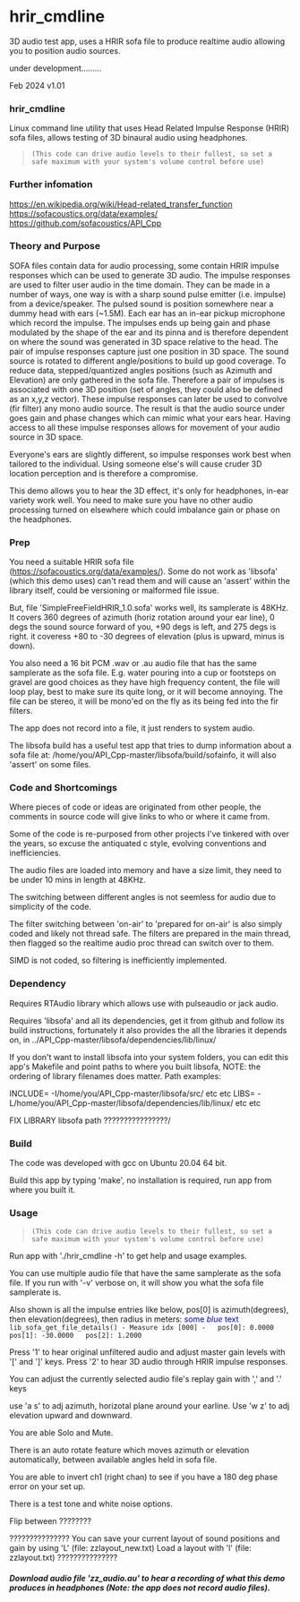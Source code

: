 # hrir_cmdline
3D audio test app, uses a HRIR sofa file to produce realtime audio allowing you to position audio sources.



under development.........


Feb 2024 v1.01



### hrir_cmdline
Linux command line utility that uses Head Related Impulse Response (HRIR) sofa files, allows testing of 3D binaural audio using headphones.

>`(This code can drive audio levels to their fullest, so set a safe maximum with your system's volume control before use)`

### Further infomation
https://en.wikipedia.org/wiki/Head-related_transfer_function
https://sofacoustics.org/data/examples/
https://github.com/sofacoustics/API_Cpp



### Theory and Purpose
SOFA files contain data for audio processing, some contain HRIR impulse responses which can be used to generate 3D audio. The impulse responses are used to filter user audio in the time domain. They  can be made in a number of ways, one way is with a sharp sound pulse emitter (i.e. impulse) from a device/speaker. The pulsed sound is position somewhere near a dummy head with ears (~1.5M). Each ear has an in-ear pickup microphone which record the impulse. The impulses ends up being gain and phase modulated by the shape of the ear and its pinna and is therefore dependent on where the sound was generated in 3D space relative to the head. The pair of impulse responses capture just one position in 3D space. The sound source is rotated to different angle/positions to build up good coverage. To reduce data, stepped/quantized angles positions (such as Azimuth and Elevation) are only gathered in the sofa file. Therefore a pair of impulses is associated with one 3D position (set of angles, they could also be defined as an x,y,z vector). These impulse responses can later be used to convolve (fir filter) any mono audio source. The result is that the audio source under goes gain and phase changes which can mimic what your ears hear. Having access to all these impulse responses allows for movement of your audio source in 3D space. 

Everyone's ears are slightly different, so impulse responses work best when tailored to the individual. Using someone else's will cause cruder 3D location perception and is therefore a compromise.

This demo allows you to hear the 3D effect, it's only for headphones, in-ear variety work well. You need to make sure you have no other audio processing turned on elsewhere which could 
imbalance gain or phase on the headphones.



### Prep
You need a suitable HRIR sofa file (https://sofacoustics.org/data/examples/).
Some do not work as 'libsofa' (which this demo uses) can't read them and will cause an 'assert' within the library itself, could be versioning or malformed file issue. 

But, file 'SimpleFreeFieldHRIR_1.0.sofa' works well, its samplerate is 48KHz.
It covers 360 degrees of azimuth (horiz rotation around your ear line), 0 degs the sound source forward of you, +90 degs is left, and 275 degs is right.
it coveress +80 to -30 degrees of elevation (plus is upward, minus is down).

You also need a 16 bit PCM .wav or .au audio file that has the same samplerate as the sofa file. E.g. water pouring into a cup or footsteps on gravel are good choices as they have high frequency content, the file will loop play, best to make sure its quite long, or it will become annoying. The file can be stereo, it will be mono'ed on the fly as its being fed into the fir filters.


The app does not record into a file, it just renders to system audio.

The libsofa build has a useful test app that tries to dump information about a sofa file at: /home/you/API_Cpp-master/libsofa/build/sofainfo, it will also 'assert' on some files.



### Code and Shortcomings
Where pieces of code or ideas are originated from other people, the comments in source code will give links to who or where it came from.

Some of the code is re-purposed from other projects I've tinkered with over the years, so excuse the antiquated c style, evolving conventions and inefficiencies.

The audio files are loaded into memory and have a size limit, they need to be under 10 mins in length at 48KHz.

The switching between different angles is not seemless for audio due to simplicity of the code.

The filter switching between 'on-air' to 'prepared for on-air' is also simply coded and likely not thread safe. The filters are prepared in the main thread, 
then flagged so the realtime audio proc thread can switch over to them.

SIMD is not coded, so filtering is inefficiently implemented.




### Dependency

Requires RTAudio library which allows use with pulseaudio or jack audio.

Requires 'libsofa' and all its dependencies, get it from github and follow its build instructions, fortunately it also provides the all the libraries it depends on, in ../API_Cpp-master/libsofa/dependencies/lib/linux/

If you don't want to install libsofa into your system folders, you can edit this app's Makefile and point paths to where you built libsofa, NOTE: the ordering of library filenames does matter. Path examples:

INCLUDE= -I/home/you/API_Cpp-master/libsofa/src/     etc etc
LIBS= -L/home/you/API_Cpp-master/libsofa/dependencies/lib/linux/   etc etc

FIX LIBRARY libsofa path ????????????????/


### Build
The code was developed with gcc on Ubuntu 20.04 64 bit.

Build this app by typing 'make', no installation is required, run app from where you built it.


### Usage
>`(This code can drive audio levels to their fullest, so set a safe maximum with your system's volume control before use)`

Run app with './hrir_cmdline -h' to get help and usage examples.

You can use multiple audio file that have the same samplerate as the sofa file. If you run with '-v' verbose on, it will show you what the sofa file samplerate is.

Also shown is all the impulse entries like below, pos[0] is azimuth(degrees), then elevation(degrees), then radius in meters:
<span style="color:blue">some *blue* text</span>
```lib_sofa_get_file_details() - Measure idx [000] -   pos[0]: 0.0000 pos[1]: -30.0000   pos[2]: 1.2000``` 


Press '1' to hear original unfiltered audio and adjust master gain levels with '[' and ']' keys.
Press '2' to hear 3D audio through HRIR impulse responses.

You can adjust the currently selected audio file's replay gain with ',' and '.' keys

use 'a s' to adj azimuth, horizotal plane around your earline.
Use 'w z'  to adj elevation upward and downward.

You are able Solo and Mute.

There is an auto rotate feature which moves azimuth or elevation automatically, between available angles held in sofa file.

You are able to invert ch1 (right chan) to see if you have a 180 deg phase error on your set up.

There is a test tone and white noise options.

Flip between ????????

???????????????
You can save your current layout of sound positions and gain by using 'L'  (file: zzlayout_new.txt)
Load a layout with 'l' (file: zzlayout.txt)
???????????????

##### Download audio file 'zz_audio.au' to hear a recording of what this demo produces in headphones (Note: the app does not record audio files).



```
```






